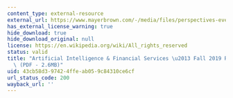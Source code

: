 ```yaml
---
content_type: external-resource
external_url: https://www.mayerbrown.com/-/media/files/perspectives-events/publications/2019/10/mayer-brown--ai--financial-services-symposium--thought-leadership-articles--fall-2019.pdf
has_external_license_warning: true
hide_download: true
hide_download_original: null
license: https://en.wikipedia.org/wiki/All_rights_reserved
status: valid
title: "Artificial Intelligence & Financial Services \u2013 Fall 2019 Report\u2019\
  \ (PDF - 2.6MB)"
uid: 43cb58d3-9742-4ffe-ab05-9c84310ce6cf
url_status_code: 200
wayback_url: ''
---
```

